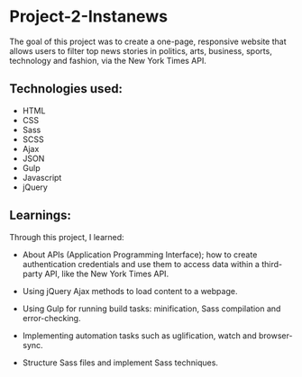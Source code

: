 # Project-2-Instanews

The goal of this project was to create a one-page, responsive website that allows users to filter top news stories in politics, arts, business, sports, technology and fashion, via the New York Times API.

## Technologies used: 
* HTML
* CSS
* Sass
* SCSS
* Ajax
* JSON 
* Gulp 
* Javascript
* jQuery

## Learnings:

Through this project, I learned:
* About APIs (Application Programming Interface); how to create authentication credentials and use them to access data within a third-party API, like the New York Times API. 

* Using jQuery Ajax methods to load content to a webpage.

* Using Gulp for running build tasks: minification, Sass compilation and error-checking. 

* Implementing automation tasks such as uglification, watch and browser-sync.

* Structure Sass files and implement Sass techniques.